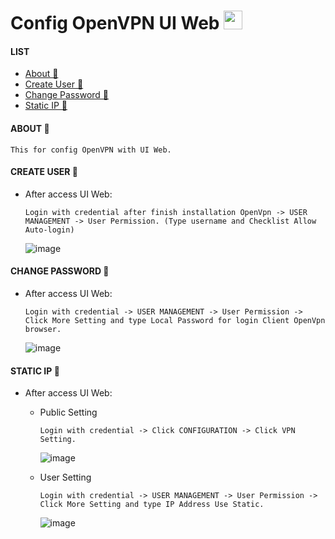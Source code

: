 # Config OpenVPN UI Web <img src="https://raw.githubusercontent.com/MartinHeinz/MartinHeinz/master/wave.gif" width="30px">

#### LIST
- [About 👻](#about-)
- [Create User 👻](#create-user-)
- [Change Password 👻](#change-password-)
- [Static IP 👻](#static-ip-)

#### ABOUT 👻
  
    This for config OpenVPN with UI Web.
    
#### CREATE USER 👻

  - After access UI Web:
    
        Login with credential after finish installation OpenVpn -> USER MANAGEMENT -> User Permission. (Type username and Checklist Allow Auto-login)

       ![image](https://user-images.githubusercontent.com/77251566/183081654-ee302cc4-7b66-4040-89fb-ade8cb12e53f.png)

    
#### CHANGE PASSWORD 👻

  - After access UI Web:
    
        Login with credential -> USER MANAGEMENT -> User Permission -> Click More Setting and type Local Password for login Client OpenVpn browser.

       ![image](https://user-images.githubusercontent.com/77251566/183081404-58c0c1d4-10e3-49e3-a429-72bda45874bf.png)

    
#### STATIC IP 👻

  - After access UI Web:
    - Public Setting 

          Login with credential -> Click CONFIGURATION -> Click VPN Setting.
    
         ![image](https://user-images.githubusercontent.com/77251566/183082386-90921dc4-794f-4bb9-b1bd-bb95fc9f5b69.png)


    - User Setting 

          Login with credential -> USER MANAGEMENT -> User Permission -> Click More Setting and type IP Address Use Static.
    
         ![image](https://user-images.githubusercontent.com/77251566/183083027-92e5b35c-7b5e-4268-87d6-41adaded1345.png)



        

